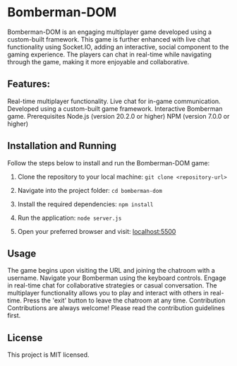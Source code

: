 # Bomberman-DOM

Bomberman-DOM is an engaging multiplayer game developed using a custom-built framework. This game is further enhanced with live chat functionality using Socket.IO, adding an interactive, social component to the gaming experience. The players can chat in real-time while navigating through the game, making it more enjoyable and collaborative.

## Features:

Real-time multiplayer functionality.
Live chat for in-game communication.
Developed using a custom-built game framework.
Interactive Bomberman game.
Prerequisites
Node.js (version 20.2.0 or higher)
NPM (version 7.0.0 or higher)

## Installation and Running

Follow the steps below to install and run the Bomberman-DOM game:

1. Clone the repository to your local machine:
   `git clone <repository-url>`

2. Navigate into the project folder:
   `cd bomberman-dom`

3. Install the required dependencies:
   `npm install`

4. Run the application:
   `node server.js`

5. Open your preferred browser and visit:
   [localhost:5500](http://localhost:5500)

## Usage

The game begins upon visiting the URL and joining the chatroom with a username.
Navigate your Bomberman using the keyboard controls.
Engage in real-time chat for collaborative strategies or casual conversation.
The multiplayer functionality allows you to play and interact with others in real-time.
Press the 'exit' button to leave the chatroom at any time.
Contribution
Contributions are always welcome! Please read the contribution guidelines first.

## License

This project is MIT licensed.
